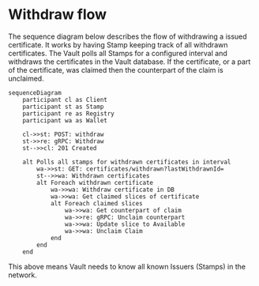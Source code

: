 # Withdraw flow

The sequence diagram below describes the flow of withdrawing a issued certificate. It works by having Stamp keeping track of all withdrawn certificates. The Vault polls all Stamps for a configured interval and withdraws the certificates in the Vault database. If the certificate, or a part of the certificate, was claimed then the counterpart of the claim is unclaimed.

```mermaid
sequenceDiagram
    participant cl as Client
    participant st as Stamp
    participant re as Registry
    participant wa as Wallet

    cl->>st: POST: withdraw
    st->>re: gRPC: Withdraw
    st-->>cl: 201 Created

    alt Polls all stamps for withdrawn certificates in interval
        wa->>st: GET: certificates/withdrawn?lastWithdrawnId=
        st-->>wa: Withdrawn certificates
        alt Foreach withdrawn certificate
            wa->>wa: Withdraw certificate in DB
            wa->>wa: Get claimed slices of certificate
            alt Foreach claimed slices
                wa->>wa: Get counterpart of claim
                wa->>re: gRPC: Unclaim counterpart
                wa->>wa: Update slice to Available
                wa->>wa: Unclaim Claim
            end
        end
    end

```

This above means Vault needs to know all known Issuers (Stamps) in the network.
